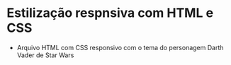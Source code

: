 # Estilização respnsiva com HTML e CSS

- Arquivo HTML com CSS responsivo com o tema do personagem Darth Vader de Star Wars

